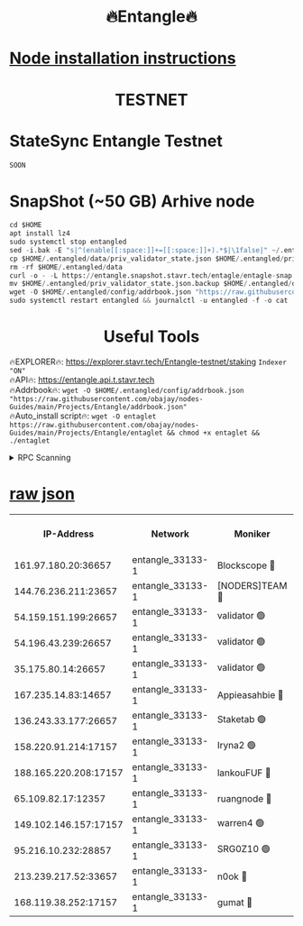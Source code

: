 <h1 align="center"> 🔥Entangle🔥</h1>

[Node installation instructions](https://github.com/obajay/nodes-Guides/tree/main/Projects/Entangle)
=

<h1 align="center"> TESTNET</h1>

# StateSync Entangle Testnet
```python
SOON
```
# SnapShot (~50 GB) Arhive node
```python
cd $HOME
apt install lz4
sudo systemctl stop entangled
sed -i.bak -E "s|^(enable[[:space:]]+=[[:space:]]+).*$|\1false|" ~/.entangled/config/config.toml
cp $HOME/.entangled/data/priv_validator_state.json $HOME/.entangled/priv_validator_state.json.backup
rm -rf $HOME/.entangled/data
curl -o - -L https://entangle.snapshot.stavr.tech/entagle/entagle-snap.tar.lz4 | lz4 -c -d - | tar -x -C $HOME/.entangled --strip-components 2
mv $HOME/.entangled/priv_validator_state.json.backup $HOME/.entangled/data/priv_validator_state.json
wget -O $HOME/.entangled/config/addrbook.json "https://raw.githubusercontent.com/obajay/nodes-Guides/main/Projects/Entangle/addrbook.json"
sudo systemctl restart entangled && journalctl -u entangled -f -o cat
```
 <h1 align="center"> Useful Tools</h1>
 
🔥EXPLORER🔥: https://explorer.stavr.tech/Entangle-testnet/staking        `Indexer "ON"` \
🔥API🔥:      https://entangle.api.t.stavr.tech \
🔥Addrbook🔥: ```wget -O $HOME/.entangled/config/addrbook.json "https://raw.githubusercontent.com/obajay/nodes-Guides/main/Projects/Entangle/addrbook.json"``` \
🔥Auto_install script🔥:  `wget -O entaglet https://raw.githubusercontent.com/obajay/nodes-Guides/main/Projects/Entangle/entaglet && chmod +x entaglet && ./entaglet`


<details>
<summary>RPC Scanning</summary>

<h2 align="center"> We scan nodes in real time every 4 hours. And we provide the final result of RPC endpoints.
We cannot influence the operation of these nodes in any way. </h2>


```python
If Voting Power is higher than 0 --> then the Node is a validator of the network and may be subject to attack and be a potential threat to the chain.
```
```python
We marked such validators with a red symbol
```

</details>

[raw json](https://rpc-check.entangt.stavr.tech/entangt/rpc-entangt-result.json)
=


<table><tr><th>IP-Address</th><th>Network</th><th>Moniker</th><th>Latest Block Height</th><th>Earliest Block Height</th><th>Catching Up</th><th>Tx Index</th><th>Voting Power</th><th>Scan Time</th></tr><tr><td>161.97.180.20:36657</td><td>entangle_33133-1</td><td>Blockscope 🔴</td><td>990235</td><td>1</td><td>False</td><td>off</td><td>223086473635098</td><td>2023-12-07T21:21:40.227908533UTC</td></tr><tr><td>144.76.236.211:23657</td><td>entangle_33133-1</td><td>[NODERS]TEAM 🔴</td><td>990237</td><td>1</td><td>False</td><td>off</td><td>47049700500000000</td><td>2023-12-07T21:21:52.024555209UTC</td></tr><tr><td>54.159.151.199:26657</td><td>entangle_33133-1</td><td>validator 🟢</td><td>990238</td><td>1</td><td>False</td><td>on</td><td>0</td><td>2023-12-07T21:21:59.403567701UTC</td></tr><tr><td>54.196.43.239:26657</td><td>entangle_33133-1</td><td>validator 🟢</td><td>990239</td><td>1</td><td>False</td><td>on</td><td>0</td><td>2023-12-07T21:22:00.120812245UTC</td></tr><tr><td>35.175.80.14:26657</td><td>entangle_33133-1</td><td>validator 🟢</td><td>990238</td><td>1</td><td>False</td><td>on</td><td>0</td><td>2023-12-07T21:22:03.551941011UTC</td></tr><tr><td>167.235.14.83:14657</td><td>entangle_33133-1</td><td>Appieasahbie 🔴</td><td>990239</td><td>531401</td><td>False</td><td>on</td><td>44568809900999996</td><td>2023-12-07T21:22:02.835226333UTC</td></tr><tr><td>136.243.33.177:26657</td><td>entangle_33133-1</td><td>Staketab 🟢</td><td>990238</td><td>660001</td><td>False</td><td>on</td><td>0</td><td>2023-12-07T21:21:54.411995181UTC</td></tr><tr><td>158.220.91.214:17157</td><td>entangle_33133-1</td><td>Iryna2 🟢</td><td>990239</td><td>704001</td><td>False</td><td>on</td><td>0</td><td>2023-12-07T21:22:00.559051992UTC</td></tr><tr><td>188.165.220.208:17157</td><td>entangle_33133-1</td><td>lankouFUF 🔴</td><td>990236</td><td>725001</td><td>False</td><td>on</td><td>180899900000002</td><td>2023-12-07T21:21:45.305853973UTC</td></tr><tr><td>65.109.82.17:12357</td><td>entangle_33133-1</td><td>ruangnode 🔴</td><td>990235</td><td>806001</td><td>False</td><td>off</td><td>215476232790726</td><td>2023-12-07T21:21:40.626732476UTC</td></tr><tr><td>149.102.146.157:17157</td><td>entangle_33133-1</td><td>warren4 🟢</td><td>990237</td><td>822001</td><td>False</td><td>on</td><td>0</td><td>2023-12-07T21:21:51.774903237UTC</td></tr><tr><td>95.216.10.232:28857</td><td>entangle_33133-1</td><td>SRG0Z10 🟢</td><td>990235</td><td>842001</td><td>False</td><td>off</td><td>0</td><td>2023-12-07T21:21:39.691526885UTC</td></tr><tr><td>213.239.217.52:33657</td><td>entangle_33133-1</td><td>n0ok 🔴</td><td>990238</td><td>890238</td><td>False</td><td>off</td><td>46574292273662988</td><td>2023-12-07T21:21:58.720703081UTC</td></tr><tr><td>168.119.38.252:17157</td><td>entangle_33133-1</td><td>gumat 🔴</td><td>990236</td><td>962001</td><td>False</td><td>on</td><td>128013548351851</td><td>2023-12-07T21:21:45.010424231UTC</td></tr></table>
